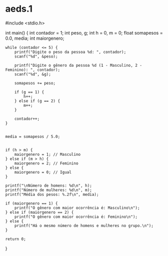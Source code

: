 # aeds.1
#include <stdio.h>

int main() {
    int contador = 1;
    int peso, g;
    int h = 0, m = 0;
    float somapesos = 0.0, media;
    int maiorgenero;

    while (contador <= 5) {
        printf("Digite o peso da pessoa %d: ", contador);
        scanf("%d", &peso);

        printf("Digite o gênero da pessoa %d (1 - Masculino, 2 - Feminino): ", contador);
        scanf("%d", &g);

        somapesos += peso;

        if (g == 1) {
            h++;
        } else if (g == 2) {
            m++;
        }

        contador++;
    }

   
    media = somapesos / 5.0;

    
    if (h > m) {
        maiorgenero = 1; // Masculino
    } else if (m > h) {
        maiorgenero = 2; // Feminino
    } else {
        maiorgenero = 0; // Igual
    }

    printf("\nNúmero de homens: %d\n", h);
    printf("Número de mulheres: %d\n", m);
    printf("Média dos pesos: %.2f\n", media);

    if (maiorgenero == 1) {
        printf("O gênero com maior ocorrência é: Masculino\n");
    } else if (maiorgenero == 2) {
        printf("O gênero com maior ocorrência é: Feminino\n");
    } else {
        printf("Há o mesmo número de homens e mulheres no grupo.\n");
    }

    return 0;
}
